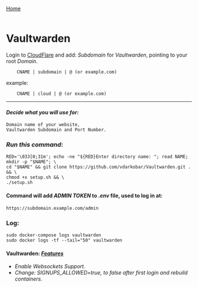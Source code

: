 <p align="left">
  <a href="https://github.com/vdarkobar/home-cloud">Home</a>
  <br><br>
</p> 
  
# Vaultwarden
    
Login to <a href="https://dash.cloudflare.com/">CloudFlare</a> and add: *Subdomain* for *Vaultwarden*, pointing to your root *Domain*.
```
    CNAME | subdomain | @ (or example.com)
```
example:
```
    CNAME | cloud | @ (or example.com)
```
---
  
#### *Decide what you will use for*:
```
Domain name of your website, 
Vaultwarden Subdomain and Port Number.
```
  
### *Run this command*:
```
RED='\033[0;31m'; echo -ne "${RED}Enter directory name: "; read NAME; mkdir -p "$NAME"; \
cd "$NAME" && git clone https://github.com/vdarkobar/Vaultwarden.git . && \
chmod +x setup.sh && \
./setup.sh
```
  
#### Command will add *ADMIN TOKEN* to *.env* file, used to log in at:
```
https://subdomain.example.com/admin
```
  
### Log:
```
sudo docker-compose logs vaultwarden
sudo docker logs -tf --tail="50" vaultwarden
```
  
#### Vaultwarden: <i><a href="https://github.com/dani-garcia/vaultwarden/wiki">Features</a></i>
- *Enable Websockets Support.*
- *Change: SIGNUPS_ALLOWED=true, to false after first login and rebuild containers.*
